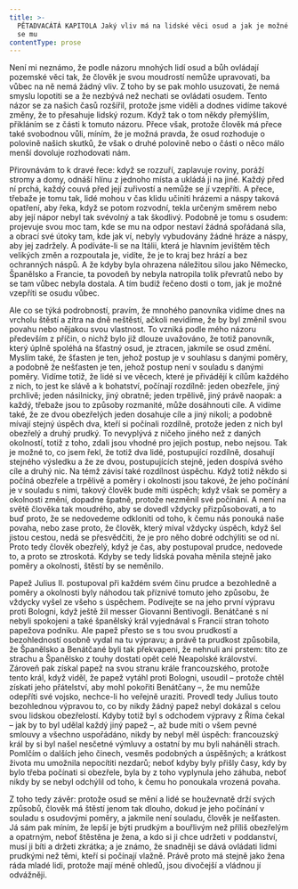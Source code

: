 ```yaml
---
title: >-
  PĚTADVACÁTÁ KAPITOLA Jaký vliv má na lidské věci osud a jak je možné vzepříti
  se mu
contentType: prose
---
```


Není mi neznámo, že podle názoru mnohých lidí osud a bůh ovládají pozemské věci tak, že člověk je svou moudrostí nemůže upravovati, ba vůbec na ně nemá žádný vliv. Z toho by se pak mohlo usuzovati, že nemá smyslu lopotiti se a že nezbývá než nechati se ovládati osudem. Tento názor se za našich časů rozšířil, protože jsme viděli a dodnes vidíme takové změny, že to přesahuje lidský rozum. Když tak o tom někdy přemýšlím, přikláním se z části k tomuto názoru. Přece však, protože člověk má přece také svobodnou vůli, míním, že je možná pravda, že osud rozhoduje o polovině našich skutků, že však o druhé polovině nebo o části o něco málo menší dovoluje rozhodovati nám.

Přirovnávám to k dravé řece: když se rozzuří, zaplavuje roviny, poráží stromy a domy, odnáší hlínu z jednoho místa a ukládá ji na jiné. Každý před ní prchá, každý couvá před její zuřivostí a nemůže se jí vzepříti. A přece, třebaže je tomu tak, lidé mohou v čas klidu učiniti hrázemi a náspy taková opatření, aby řeka, když se potom rozvodní, tekla určeným směrem nebo aby její nápor nebyl tak svévolný a tak škodlivý. Podobně je tomu s osudem: projevuje svou moc tam, kde se mu na odpor nestaví žádná spořádaná síla, a obrací své útoky tam, kde jak ví, nebyly vybudovány žádné hráze a náspy, aby jej zadržely. A podíváte-li se na Itálii, která je hlavním jevištěm těch velikých změn a rozpoutala je, vidíte, že je to kraj bez hrází a bez ochranných náspů. A že kdyby byla ohrazena náležitou silou jako Německo, Španělsko a Francie, ta povodeň by nebyla natropila tolik převratů nebo by se tam vůbec nebyla dostala. A tím budiž řečeno dosti o tom, jak je možné vzepříti se osudu vůbec.

Ale co se týká podrobností, pravím, že mnohého panovníka vidíme dnes na vrcholu štěstí a zítra na dně neštěstí, ačkoli nevidíme, že by byl změnil svou povahu nebo nějakou svou vlastnost. To vzniká podle mého názoru především z příčin, o nichž bylo již dlouze uvažováno, že totiž panovník, který úplně spoléhá na šťastný osud, je ztracen, jakmile se osud změní. Myslím také, že šťasten je ten, jehož postup je v souhlasu s danými poměry, a podobně že nešťasten je ten, jehož postup není v souladu s danými poměry. Vidíme totiž, že lidé si ve věcech, které je přivádějí k cílům každého z nich, to jest ke slávě a k bohatství, počínají rozdílně: jeden obezřele, jiný prchlivě; jeden násilnicky, jiný obratně; jeden trpělivě, jiný právě naopak: a každý, třebaže jsou to způsoby rozmanité, může dosáhnouti cíle. A vidíme také, že ze dvou obezřelých jeden dosahuje cíle a jiný nikoli; a podobně mívají stejný úspěch dva, kteří si počínali rozdílně, protože jeden z nich byl obezřelý a druhý prudký. To nevyplývá z ničeho jiného než z daných okolností, totiž z toho, zdali jsou vhodné pro jejich postup, nebo nejsou. Tak je možné to, co jsem řekl, že totiž dva lidé, postupující rozdílně, dosahují stejného výsledku a že ze dvou, postupujících stejně, jeden dospívá svého cíle a druhý nic. Na témž závisí také rozdílnost úspěchu. Když totiž někdo si počíná obezřele a trpělivě a poměry i okolnosti jsou takové, že jeho počínání je v souladu s nimi, takový člověk bude míti úspěch; když však se poměry a okolnosti změní, dopadne špatně, protože nezměnil své počínání. A není na světě člověka tak moudrého, aby se dovedl vždycky přizpůsobovati, a to buď proto, že se nedovedeme odkloniti od toho, k čemu nás ponouká naše povaha, nebo zase proto, že člověk, který míval vždycky úspěch, když šel jistou cestou, nedá se přesvědčiti, že je pro něho dobré odchýliti se od ní. Proto tedy člověk obezřelý, když je čas, aby postupoval prudce, nedovede to, a proto se ztroskotá. Kdyby se tedy lidská povaha měnila stejně jako poměry a okolnosti, štěstí by se neměnilo.

Papež Julius II. postupoval při každém svém činu prudce a bezohledně a poměry a okolnosti byly náhodou tak příznivé tomuto jeho způsobu, že vždycky vyšel ze všeho s úspěchem. Podívejte se na jeho první výpravu proti Bologni, když ještě žil messer Giovanni Bentivogli. Benátčané s ní nebyli spokojeni a také španělský král vyjednával s Francií stran tohoto papežova podniku. Ale papež přesto se s tou svou prudkostí a bezohledností osobně vydal na tu výpravu; a právě ta prudkost způsobila, že Španělsko a Benátčané byli tak překvapeni, že nehnuli ani prstem: tito ze strachu a Španělsko z touhy dostati opět celé Neapolské království. Zároveň pak získal papež na svou stranu krále francouzského, protože tento král, když viděl, že papež vytáhl proti Bologni, usoudil – protože chtěl získati jeho přátelství, aby mohl pokořiti Benátčany –, že mu nemůže odepříti své vojsko, nechce-li ho veřejně uraziti. Provedl tedy Julius touto bezohlednou výpravou to, co by nikdy žádný papež nebyl dokázal s celou svou lidskou obezřelostí. Kdyby totiž byl s odchodem výpravy z Říma čekal – jak by to byl udělal každý jiný papež –, až bude míti o všem pevné smlouvy a všechno uspořádáno, nikdy by nebyl měl úspěch: francouzský král by si byl našel nesčetné výmluvy a ostatní by mu byli naháněli strach. Pomlčím o dalších jeho činech, vesměs podobných a úspěšných; a krátkost života mu umožnila nepocítiti nezdarů; neboť kdyby byly přišly časy, kdy by bylo třeba počínati si obezřele, byla by z toho vyplynula jeho záhuba, neboť nikdy by se nebyl odchýlil od toho, k čemu ho ponoukala vrozená povaha.

Z toho tedy závěr: protože osud se mění a lidé se houževnatě drží svých způsobů, člověk má štěstí jenom tak dlouho, dokud je jeho počínání v souladu s osudovými poměry, a jakmile není souladu, člověk je nešťasten. Já sám pak míním, že lepší je býti prudkým a bouřlivým než příliš obezřelým a opatrným, neboť štěstěna je žena, a kdo si ji chce udržeti v poddanství, musí ji bíti a držeti zkrátka; a je známo, že snadněji se dává ovládati lidmi prudkými než těmi, kteří si počínají vlažně. Právě proto má stejně jako žena ráda mladé lidi, protože mají méně ohledů, jsou divočejší a vládnou jí odvážněji.
